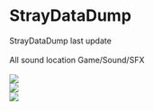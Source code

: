 # StrayDataDump
StrayDataDump last update <br>
<br>
All sound location Game/Sound/SFX <br>
<br>
![](https://cdn.discordapp.com/attachments/877432819746488380/1002308850348732600/unknown.png)<br>
![](https://cdn.discordapp.com/attachments/877432819746488380/1002313998466814084/Run.gif)<br>
![](https://cdn.discordapp.com/attachments/877432819746488380/1002315433912832050/unknown.png)<br>
